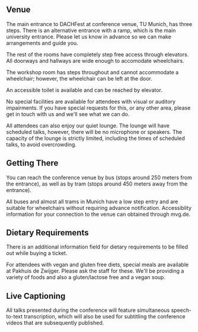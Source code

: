 ## Venue

The main entrance to DACHFest at conference venue, TU Munich, has three steps. There is an alternative entrance with a ramp, which is the main university entrance. Please let us know in advance so we can make arrangements and guide you.

The rest of the rooms have completely step free access through elevators. All doorways and hallways are wide enough to accomodate wheelchairs.

The workshop room has steps throughout and cannot accommodate a wheelchair; however, the wheelchair can be left at the door.

An accessible toilet is available and can be reached by elevator.

No special facilities are available for attendees with visual or auditory impairments. If you have special requests for this, or any other area, please get in touch with us and we'll see what we can do.

All attendees can also enjoy our quiet lounge. The lounge will have scheduled talks, however, there will be no microphone or speakers. The capacity of the lounge is strictly limited, including the times of scheduled talks, to avoid overcrowding.

## Getting There

You can reach the conference venue by bus (stops around 250 meters from the entrance), as well as by tram (stops around 450 meters away from the entrance).

All buses and almost all trams in Munich have a low step entry and are suitable for wheelchairs without requiring advance notification. Accessiblity information for your connection to the venue can obtained through mvg.de.

## Dietary Requirements

There is an additional information field for dietary requirements to be filled out while buying a ticket.

For attendees with vegan and gluten free diets, special meals are available at Pakhuis de Zwijger. Please ask the staff for these. We'll be providing a variety of foods and also a gluten/lactose free and a vegan soup.

## Live Captioning

All talks presented during the conference will feature simultaneous speech-to-text transcription, which will also be used for subtitling the conference videos that are subsequently published.